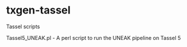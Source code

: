 # txgen-tassel
Tassel scripts

Tassel5_UNEAK.pl - A perl script to run the UNEAK pipeline on Tassel 5
